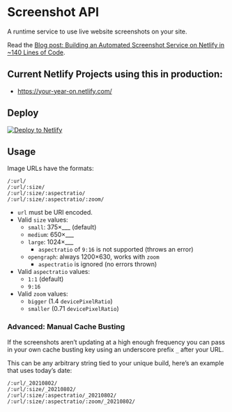 # Screenshot API

A runtime service to use live website screenshots on your site.

Read the [Blog post: Building an Automated Screenshot Service on Netlify in ~140 Lines of Code](https://www.zachleat.com/web/screenshots/).

## Current Netlify Projects using this in production:

* https://your-year-on.netlify.com/


## Deploy

<a href="https://app.netlify.com/start/deploy?repository=https://github.com/netlify/api-screenshot
"><img src="https://www.netlify.com/img/deploy/button.svg" border="0" alt="Deploy to Netlify"></a>


## Usage

Image URLs have the formats:

```
/:url/
/:url/:size/
/:url/:size/:aspectratio/
/:url/:size/:aspectratio/:zoom/
```

* `url` must be URI encoded.
* Valid `size` values:
  * `small`: 375×___ (default)
  * `medium`: 650×___
  * `large`: 1024×___
    * `aspectratio` of `9:16` is not supported (throws an error)
  * `opengraph`: always 1200×630, works with `zoom`
    * `aspectratio` is ignored (no errors thrown)
* Valid `aspectratio` values:
  * `1:1` (default)
  * `9:16`
* Valid `zoom` values:
  * `bigger` (1.4 `devicePixelRatio`)
  * `smaller` (0.71 `devicePixelRatio`)

### Advanced: Manual Cache Busting

If the screenshots aren’t updating at a high enough frequency you can pass in your own cache busting key using an underscore prefix `_` after your URL.

This can be any arbitrary string tied to your unique build, here’s an example that uses today’s date:

```
/:url/_20210802/
/:url/:size/_20210802/
/:url/:size/:aspectratio/_20210802/
/:url/:size/:aspectratio/:zoom/_20210802/
```
